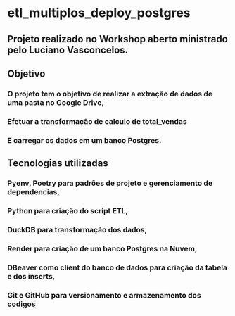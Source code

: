 # etl_multiplos_deploy_postgres

## Projeto realizado no Workshop aberto ministrado pelo Luciano Vasconcelos.

## Objetivo

### O projeto tem o objetivo de realizar a extração de dados de uma pasta no Google Drive,
### Efetuar a transformação de calculo de total_vendas 
### E carregar os dados em um banco Postgres.

## Tecnologias utilizadas

### Pyenv, Poetry para padrões de projeto e gerenciamento de dependencias,
### Python para criação do script ETL, 
### DuckDB para transformação dos dados, 
### Render para criação de um banco Postgres na Nuvem,
### DBeaver como client do banco de dados para criação da tabela e dos inserts,
### Git e GitHub para versionamento e armazenamento dos codigos
